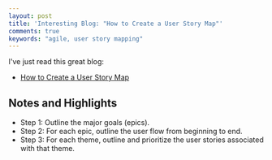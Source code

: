 ```yaml
---
layout: post
title: 'Interesting Blog: "How to Create a User Story Map"'
comments: true
keywords: "agile, user story mapping"
---
```


I've just read this great blog:

- [How to Create a User Story Map](http://www.payton-consulting.com/how-to-create-a-user-story-map/)

## Notes and Highlights

- Step 1:  Outline the major goals (epics).
- Step 2:  For each epic, outline the user flow from beginning to end.
- Step 3:  For each theme, outline and prioritize the user stories associated with that theme.

